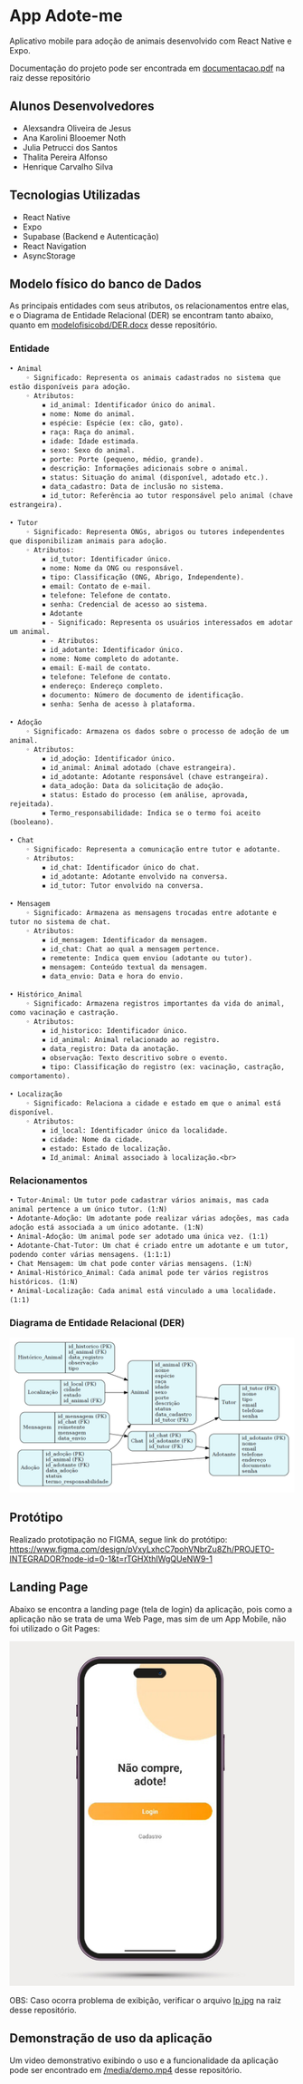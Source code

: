 # App Adote-me

Aplicativo mobile para adoção de animais desenvolvido com React Native e Expo.<br>

Documentação do projeto pode ser encontrada em [documentacao.pdf](./documentacao.pdf) na raiz desse repositório<br>

## Alunos Desenvolvedores

- Alexsandra Oliveira de Jesus
- Ana Karolini Blooemer Noth
- Julia Petrucci dos Santos
- Thalita Pereira Alfonso
- Henrique Carvalho Silva

## Tecnologias Utilizadas

- React Native
- Expo
- Supabase (Backend e Autenticação)
- React Navigation
- AsyncStorage

## Modelo físico do banco de Dados

As principais entidades com seus atributos, os relacionamentos entre elas, e o Diagrama de Entidade Relacional (DER) se encontram tanto abaixo, quanto em [modelofisicobd/DER.docx](./modelofisicobd/DER.docx) desse repositório. 

<h3>Entidade</h3>

    • Animal
        ◦ Significado: Representa os animais cadastrados no sistema que estão disponíveis para adoção.
        ◦ Atributos: 
            ▪ id_animal: Identificador único do animal.
            ▪ nome: Nome do animal.
            ▪ espécie: Espécie (ex: cão, gato).
            ▪ raça: Raça do animal.
            ▪ idade: Idade estimada.
            ▪ sexo: Sexo do animal.
            ▪ porte: Porte (pequeno, médio, grande).
            ▪ descrição: Informações adicionais sobre o animal.
            ▪ status: Situação do animal (disponível, adotado etc.).
            ▪ data_cadastro: Data de inclusão no sistema.
            ▪ id_tutor: Referência ao tutor responsável pelo animal (chave estrangeira).

    • Tutor
        ◦ Significado: Representa ONGs, abrigos ou tutores independentes que disponibilizam animais para adoção.
        ◦ Atributos:
            ▪ id_tutor: Identificador único.
            ▪ nome: Nome da ONG ou responsável.
            ▪ tipo: Classificação (ONG, Abrigo, Independente).
            ▪ email: Contato de e-mail.
            ▪ telefone: Telefone de contato.
            ▪ senha: Credencial de acesso ao sistema.
            ▪ Adotante
            ▪ - Significado: Representa os usuários interessados em adotar um animal.
            ▪ - Atributos:
            ▪ id_adotante: Identificador único.
            ▪ nome: Nome completo do adotante.
            ▪ email: E-mail de contato.
            ▪ telefone: Telefone de contato.
            ▪ endereço: Endereço completo.
            ▪ documento: Número de documento de identificação.
            ▪ senha: Senha de acesso à plataforma.

    • Adoção
        ◦ Significado: Armazena os dados sobre o processo de adoção de um animal.
        ◦ Atributos:
            ▪ id_adoção: Identificador único.
            ▪ id_animal: Animal adotado (chave estrangeira).
            ▪ id_adotante: Adotante responsável (chave estrangeira).
            ▪ data_adoção: Data da solicitação de adoção.
            ▪ status: Estado do processo (em análise, aprovada, rejeitada).
            ▪ Termo_responsabilidade: Indica se o termo foi aceito (booleano).

    • Chat
        ◦ Significado: Representa a comunicação entre tutor e adotante.
        ◦ Atributos:
            ▪ id_chat: Identificador único do chat.
            ▪ id_adotante: Adotante envolvido na conversa.
            ▪ id_tutor: Tutor envolvido na conversa.

    • Mensagem
        ◦ Significado: Armazena as mensagens trocadas entre adotante e tutor no sistema de chat.
        ◦ Atributos:
            ▪ id_mensagem: Identificador da mensagem.
            ▪ id_chat: Chat ao qual a mensagem pertence.
            ▪ remetente: Indica quem enviou (adotante ou tutor).
            ▪ mensagem: Conteúdo textual da mensagem.
            ▪ data_envio: Data e hora do envio.

    • Histórico_Animal
        ◦ Significado: Armazena registros importantes da vida do animal, como vacinação e castração.
        ◦ Atributos:
            ▪ id_historico: Identificador único.
            ▪ id_animal: Animal relacionado ao registro.
            ▪ data_registro: Data da anotação.
            ▪ observação: Texto descritivo sobre o evento.
            ▪ tipo: Classificação do registro (ex: vacinação, castração, comportamento).

    • Localização
        ◦ Significado: Relaciona a cidade e estado em que o animal está disponível.
        ◦ Atributos:
            ▪ id_local: Identificador único da localidade.
            ▪ cidade: Nome da cidade.
            ▪ estado: Estado de localização.
            ▪ Id_animal: Animal associado à localização.<br>


<h3>Relacionamentos</h3>

    • Tutor-Animal: Um tutor pode cadastrar vários animais, mas cada animal pertence a um único tutor. (1:N)
    • Adotante-Adoção: Um adotante pode realizar várias adoções, mas cada adoção está associada a um único adotante. (1:N)
    • Animal-Adoção: Um animal pode ser adotado uma única vez. (1:1)
    • Adotante-Chat-Tutor: Um chat é criado entre um adotante e um tutor, podendo conter várias mensagens. (1:1:1)
    • Chat Mensagem: Um chat pode conter várias mensagens. (1:N)
    • Animal-Histórico_Animal: Cada animal pode ter vários registros históricos. (1:N)
    • Animal-Localização: Cada animal está vinculado a uma localidade. (1:1)


<h3>Diagrama de Entidade Relacional (DER)</h3>



![DER](./modelofisicobd/DER.png)<br>


## Protótipo

Realizado prototipação no FIGMA, segue link do protótipo: https://www.figma.com/design/pVxyLxhcC7pohVNbrZu8Zh/PROJETO-INTEGRADOR?node-id=0-1&t=rTGHXthIWgQUeNW9-1

## Landing Page

Abaixo se encontra a landing page (tela de login) da aplicação, pois como a aplicação não se trata de uma Web Page, mas sim de um App Mobile, não foi utilizado o Git Pages:

![Landing Page](./lp.jpg)<br>

OBS: Caso ocorra problema de exibição, verificar o arquivo [lp.jpg](./lp.jpg) na raiz desse repositório.

## Demonstração de uso da aplicação

Um video demonstrativo exibindo o uso e a funcionalidade da aplicação pode ser encontrado em [/media/demo.mp4](./media/demo.mp4) desse repositório.



